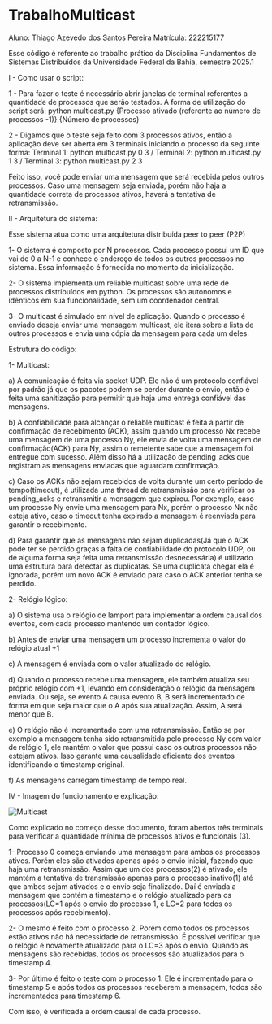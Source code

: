 # TrabalhoMulticast

Aluno: Thiago Azevedo dos Santos Pereira
Matrícula: 222215177

Esse código é referente ao trabalho prático da Disciplina Fundamentos de Sistemas Distribuídos da Universidade Federal da Bahia, semestre 2025.1

I - Como usar o script:

1 - Para fazer o teste é necessário abrir janelas de terminal referentes a quantidade de processos que serão testados. A forma de utilização do script será: python multicast.py {Processo ativado (referente ao número de processos -1)} {Número de processos}

2 - Digamos que o teste seja feito com 3 processos ativos, então a aplicação deve ser aberta em 3 terminais iniciando o processo da seguinte forma: 
Terminal 1: python multicast.py 0 3 / Terminal 2: python multicast.py 1 3 / Terminal 3: python multicast.py 2 3

Feito isso, você pode enviar uma mensagem que será recebida pelos outros processos. Caso uma mensagem seja enviada, porém não haja a quantidade correta de processos ativos, haverá a tentativa de retransmissão.

II - Arquitetura do sistema:

Esse sistema atua como uma arquitetura distribuída peer to peer (P2P)

1- O sistema é composto por N processos. Cada processo possui um ID que vai de 0 a N-1 e conhece o endereço de todos os outros processos no sistema. Essa informação é fornecida no momento da inicialização.

2- O sistema implementa um reliable multicast sobre uma rede de processos distribuídos em python. Os processos são autonomos e idênticos em sua funcionalidade, sem um coordenador central. 

3- O multicast é simulado em nível de aplicação. Quando o processo é enviado deseja enviar uma mensagem multicast, ele itera sobre a lista de outros processos e envia uma cópia da mensagem para cada um deles. 

Estrutura do código:

1- Multicast:

a) A comunicação é feita via socket UDP. Ele não é um protocolo confiável por padrão já que os pacotes podem se perder durante o envio, então é feita uma sanitização para permitir que haja uma entrega confiável das mensagens.

b) A confiabilidade para alcançar o reliable multicast é feita a partir de confirmação de recebimento (ACK), assim quando um processo Nx recebe uma mensagem de uma processo Ny, ele envia de volta uma mensagem de confirmação(ACK) para Ny, assim o remetente sabe que a mensagem foi entregue com sucesso. Além disso há a utilização de pending_acks que registram as mensagens enviadas que aguardam confirmação.

c) Caso os ACKs não sejam recebidos de volta durante um certo período de tempo(timeout), é utilizada uma thread de retransmissão para verificar os pending_acks e retransmitir a mensagem que expirou. Por exemplo, caso um processo Ny envie uma mensagem para Nx, porém o processo Nx não esteja ativo, caso o timeout tenha expirado a mensagem é reenviada para garantir o recebimento.

d) Para garantir que as mensagens não sejam duplicadas(Já que o ACK pode ter se perdido graças a falta de confiabilidade do protocolo UDP, ou de alguma forma seja feita uma retransmissão desnecessária) é utilizado uma estrutura para detectar as duplicatas. Se uma duplicata chegar ela é ignorada, porém um novo ACK é enviado para caso o ACK anterior tenha se perdido.

2- Relógio lógico:

a) O sistema usa o relógio de lamport para implementar a ordem causal dos eventos, com cada processo mantendo um contador lógico.

b) Antes de enviar uma mensagem um processo incrementa o valor do relógio atual +1

c) A mensagem é enviada com o valor atualizado do relógio.

d) Quando o processo recebe uma mensagem, ele também atualiza seu próprio relógio com +1, levando em consideração o relógio da mensagem enviada. Ou seja, se evento A causa evento B, B será incrementado de forma em que seja maior que o A após sua atualização. Assim, A será menor que B.

e) O relógio não é incrementado com uma retransmissão. Então se por exemplo a mensagem tenha sido retransmitida pelo processo Ny com valor de relógio 1, ele mantém o valor que possui caso os outros processos não estejam ativos. Isso garante uma causalidade eficiente dos eventos identificando o timestamp original.

f) As mensagens carregam timestamp de tempo real.

IV - Imagem do funcionamento e explicação:

![Multicast](https://github.com/user-attachments/assets/b2470d05-5a21-4db9-a3e9-f2a2e3955ba1)


Como explicado no começo desse documento, foram abertos três terminais para verificar a quantidade mínima de processos ativos e funcionais (3). 

1- Processo 0 começa enviando uma mensagem para ambos os processos ativos. Porém eles são ativados apenas após o envio inicial, fazendo que haja uma retransmissão. Assim que um dos processos(2) é ativado, ele mantém a tentativa de transmissão apenas para o processo inativo(1) até que ambos sejam ativados e o envio seja finalizado. Daí é enviada a mensagem que contém a timestamp e o relógio atualizado para os processos(LC=1 após o envio do processo 1, e LC=2 para todos os processos após recebimento). 

2- O mesmo é feito com o processo 2. Porém como todos os processos estão ativos não há necessidade de retransmissão. É possível verificar que o relógio é novamente atualizado para o LC=3 após o envio. Quando as mensagens são recebidas, todos os processos são atualizados para o timestamp 4.

3- Por último é feito o teste com o processo 1. Ele é incrementado para o timestamp 5 e após todos os processos receberem a mensagem, todos são incrementados para timestamp 6.

Com isso, é verificada a ordem causal de cada processo.
